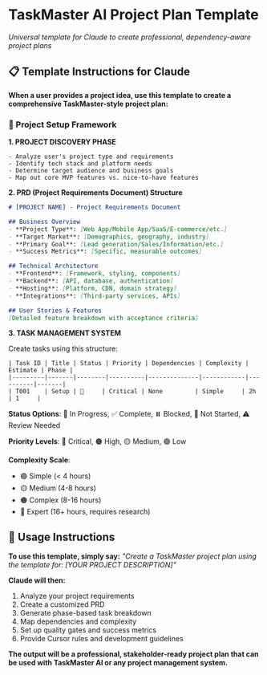 # TaskMaster AI Project Plan Template
*Universal template for Claude to create professional, dependency-aware project plans*

## 📋 Template Instructions for Claude

**When a user provides a project idea, use this template to create a comprehensive TaskMaster-style project plan:**

### 🎯 Project Setup Framework

**1. PROJECT DISCOVERY PHASE**
```
- Analyze user's project type and requirements
- Identify tech stack and platform needs
- Determine target audience and business goals
- Map out core MVP features vs. nice-to-have features
```

**2. PRD (Project Requirements Document) Structure**
```markdown
# [PROJECT NAME] - Project Requirements Document

## Business Overview
- **Project Type**: [Web App/Mobile App/SaaS/E-commerce/etc.]
- **Target Market**: [Demographics, geography, industry]
- **Primary Goal**: [Lead generation/Sales/Information/etc.]
- **Success Metrics**: [Specific, measurable outcomes]

## Technical Architecture
- **Frontend**: [Framework, styling, components]
- **Backend**: [API, database, authentication]
- **Hosting**: [Platform, CDN, domain strategy]
- **Integrations**: [Third-party services, APIs]

## User Stories & Features
[Detailed feature breakdown with acceptance criteria]
```

**3. TASK MANAGEMENT SYSTEM**

Create tasks using this structure:
```
| Task ID | Title | Status | Priority | Dependencies | Complexity | Estimate | Phase |
|---------|-------|--------|----------|--------------|------------|----------|-------|
| T001    | Setup | 🔄     | Critical | None         | Simple     | 2h       | 1     |
```

**Status Options**: 🔄 In Progress, ✅ Complete, ⏸️ Blocked, 📝 Not Started, ⚠️ Review Needed

**Priority Levels**: 🔴 Critical, 🟠 High, 🟡 Medium, 🟢 Low

**Complexity Scale**: 
- 🟢 Simple (< 4 hours)
- 🟡 Medium (4-8 hours) 
- 🟠 Complex (8-16 hours)
- 🔴 Expert (16+ hours, requires research)

## 🚀 Usage Instructions

**To use this template, simply say:**
*"Create a TaskMaster project plan using the template for: [YOUR PROJECT DESCRIPTION]"*

**Claude will then:**
1. Analyze your project requirements
2. Create a customized PRD
3. Generate phase-based task breakdown
4. Map dependencies and complexity
5. Set up quality gates and success metrics
6. Provide Cursor rules and development guidelines

**The output will be a professional, stakeholder-ready project plan that can be used with TaskMaster AI or any project management system.**
